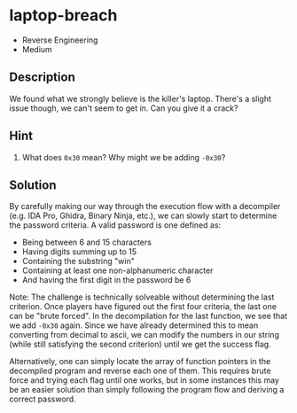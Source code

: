 # laptop-breach 
- Reverse Engineering
- Medium

## Description
We found what we strongly believe is the killer's laptop. There's a slight issue though, we can't seem to get in. Can you give it a crack?

## Hint
1. What does `0x30` mean? Why might we be adding `-0x30`?

## Solution
By carefully making our way through the execution flow with a decompiler (e.g. IDA Pro, Ghidra, Binary Ninja, etc.), we can slowly start to
determine the password criteria. A valid password is one defined as:
- Being between 6 and 15 characters
- Having digits summing up to 15
- Containing the substring "win"
- Containing at least one non-alphanumeric character
- And having the first digit in the password be 6

Note: The challenge is technically solveable without determining the last criterion. Once players have figured out the first four criteria,
the last one can be "brute forced". In the decompilation for the last function, we see that we add `-0x30` again.  Since we have already
determined this to mean converting from decimal to ascii, we can modify the numbers in our string (while still satisfying the second criterion)
until we get the success flag.

Alternatively, one can simply locate the array of function pointers in the decompiled program and reverse each one of them. This requires brute
force and trying each flag until one works, but in some instances this may be an easier solution than simply following the program flow and
deriving a correct password.
